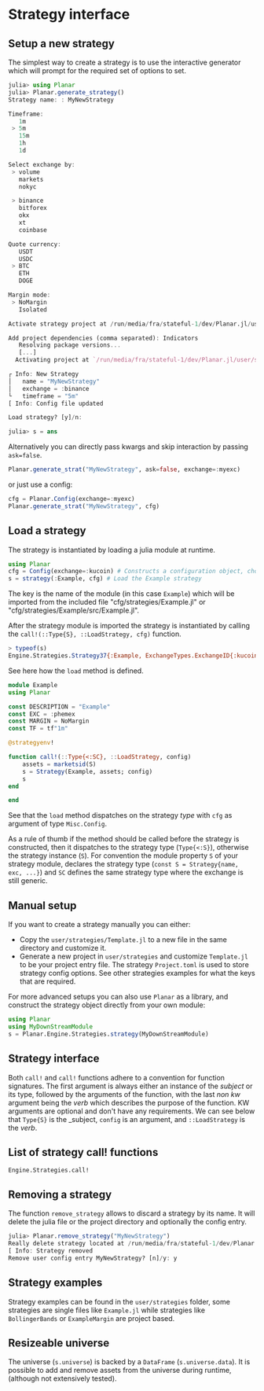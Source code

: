 # Strategy interface

## Setup a new strategy
The simplest way to create a strategy is to use the interactive generator which will prompt 
for the required set of options to set.

``` julia
julia> using Planar
julia> Planar.generate_strategy()
Strategy name: : MyNewStrategy

Timeframe:
   1m
 > 5m
   15m
   1h
   1d

Select exchange by:
 > volume
   markets
   nokyc

 > binance
   bitforex
   okx
   xt
   coinbase

Quote currency:
   USDT
   USDC
 > BTC
   ETH
   DOGE

Margin mode:
 > NoMargin
   Isolated

Activate strategy project at /run/media/fra/stateful-1/dev/Planar.jl/user/strategies/MyNewStrategy? [y]/n: y

Add project dependencies (comma separated): Indicators
   Resolving package versions...
   [...]
  Activating project at `/run/media/fra/stateful-1/dev/Planar.jl/user/strategies/MyNewStrategy`

┌ Info: New Strategy
│   name = "MyNewStrategy"
│   exchange = :binance
└   timeframe = "5m"
[ Info: Config file updated

Load strategy? [y]/n: 

julia> s = ans
```
Alternatively you can directly pass kwargs and skip interaction by passing `ask=false`.
``` julia
Planar.generate_strat("MyNewStrategy", ask=false, exchange=:myexc)
```
or just use a config:
``` julia
cfg = Planar.Config(exchange=:myexc)
Planar.generate_strat("MyNewStrategy", cfg)
```
## Load a strategy

The strategy is instantiated by loading a julia module at runtime.

```julia
using Planar
cfg = Config(exchange=:kucoin) # Constructs a configuration object, choosing kucoin as exchange
s = strategy(:Example, cfg) # Load the Example strategy
```

The key is the name of the module (in this case `Example`) which will be imported from the included file "cfg/strategies/Example.jl" or "cfg/strategies/Example/src/Example.jl".

After the strategy module is imported the strategy is instantiated by calling the `call!(::Type{S}, ::LoadStrategy, cfg)` function.

```julia
> typeof(s)
Engine.Strategies.Strategy37{:Example, ExchangeTypes.ExchangeID{:kucoin}(), :USDT}
```

See here how the `load` method is defined.

```julia
module Example
using Planar

const DESCRIPTION = "Example"
const EXC = :phemex
const MARGIN = NoMargin
const TF = tf"1m"

@strategyenv!

function call!(::Type{<:SC}, ::LoadStrategy, config)
    assets = marketsid(S)
    s = Strategy(Example, assets; config)
    s
end

end
```

See that the `load` method dispatches on the strategy _type_ with `cfg` as argument of type `Misc.Config`.

As a rule of thumb if the method should be called before the strategy is constructed, then it dispatches to the strategy type (`Type{<:S}`), otherwise the strategy instance (`S`). For convention the module property `S` of your strategy module, declares the strategy type (`const S = Strategy{name, exc, ...}`) and `SC` defines the same strategy type where the exchange is still generic.

## Manual setup
If you want to create a strategy manually you can either:
- Copy the `user/strategies/Template.jl` to a new file in the same directory and customize it.
- Generate a new project in `user/strategies` and customize `Template.jl` to be your project entry file. The strategy `Project.toml` is used to store strategy config options. See other strategies examples for what the keys that are required.

For more advanced setups you can also use `Planar` as a library, and construct the strategy object directly from your own module:

``` julia
using Planar
using MyDownStreamModule
s = Planar.Engine.Strategies.strategy(MyDownStreamModule)
```


## Strategy interface
Both `call!` and `call!` functions adhere to a convention for function signatures. The first argument is always 
either an instance of the _subject_ or its type, followed by the arguments of the function, with the last *non kw* argument being the _verb_ which describes the purpose of the function. KW arguments are optional and don't have any requirements. We can see below that `Type{S}` is the _subject, `config` is an argument, and `::LoadStrategy` is the _verb_.

## List of strategy call! functions

```@docs
Engine.Strategies.call!
```

## Removing a strategy
The function `remove_strategy` allows to discard a strategy by its name. It will delete the julia file or the project directory and optionally the config entry.

``` julia
julia> Planar.remove_strategy("MyNewStrategy")
Really delete strategy located at /run/media/fra/stateful-1/dev/Planar.jl/user/strategies/MyNewStrategy? [n]/y: y
[ Info: Strategy removed
Remove user config entry MyNewStrategy? [n]/y: y
```

## Strategy examples
Strategy examples can be found in the `user/strategies` folder, some strategies are single files like `Example.jl` while strategies like `BollingerBands` or `ExampleMargin` are project based.

## Resizeable universe
The universe (`s.universe`) is backed by a `DataFrame` (`s.universe.data`). It is possible to add and remove assets from the universe during runtime, (although not extensively tested).
